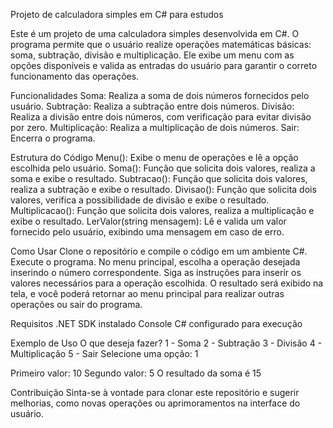 Projeto de calculadora simples em C# para estudos

Este é um projeto de uma calculadora simples desenvolvida em C#. O programa permite que o usuário realize operações matemáticas básicas: soma, subtração, divisão e multiplicação. Ele exibe um menu com as opções disponíveis e valida as entradas do usuário para garantir o correto funcionamento das operações.

Funcionalidades Soma: Realiza a soma de dois números fornecidos pelo usuário. Subtração: Realiza a subtração entre dois números. Divisão: Realiza a divisão entre dois números, com verificação para evitar divisão por zero. Multiplicação: Realiza a multiplicação de dois números. Sair: Encerra o programa.

Estrutura do Código Menu(): Exibe o menu de operações e lê a opção escolhida pelo usuário. Soma(): Função que solicita dois valores, realiza a soma e exibe o resultado. Subtracao(): Função que solicita dois valores, realiza a subtração e exibe o resultado. Divisao(): Função que solicita dois valores, verifica a possibilidade de divisão e exibe o resultado. Multiplicacao(): Função que solicita dois valores, realiza a multiplicação e exibe o resultado. LerValor(string mensagem): Lê e valida um valor fornecido pelo usuário, exibindo uma mensagem em caso de erro.

Como Usar Clone o repositório e compile o código em um ambiente C#. Execute o programa. No menu principal, escolha a operação desejada inserindo o número correspondente. Siga as instruções para inserir os valores necessários para a operação escolhida. O resultado será exibido na tela, e você poderá retornar ao menu principal para realizar outras operações ou sair do programa.

Requisitos .NET SDK instalado Console C# configurado para execução

Exemplo de Uso O que deseja fazer? 1 - Soma 2 - Subtração 3 - Divisão 4 - Multiplicação 5 - Sair
Selecione uma opção: 1

Primeiro valor: 10 Segundo valor: 5 O resultado da soma é 15

Contribuição Sinta-se à vontade para clonar este repositório e sugerir melhorias, como novas operações ou aprimoramentos na interface do usuário.
